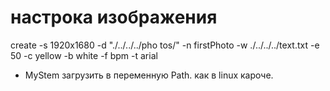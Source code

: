 # настрока изображения

create -s 1920x1680 -d "./../../../pho tos/" -n firstPhoto -w ./../../../text.txt -e 50 -c yellow -b white -f bpm -t arial

- MyStem загрузить в переменную Path. как в linux кароче.


